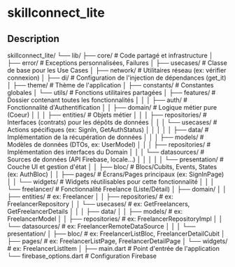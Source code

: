 # skillconnect_lite

## Description
skillconnect_lite/
└── lib/
    ├── core/                     # Code partagé et infrastructure
    │   ├── error/                # Exceptions personnalisées, Failures
    │   ├── usecases/             # Classe de base pour les Use Cases 
    │   ├── network/              # Utilitaires réseau (ex: vérifier connexion)
    │   ├── di/                   # Configuration de l'injection de dépendances (get_it)
    │   ├── theme/                # Thème de l'application
    │   ├── constants/            # Constantes globales
    │   └── utils/                # Fonctions utilitaires partagées
    │
    ├── features/                 # Dossier contenant toutes les fonctionnalités
    │   │
    │   ├── auth/                 # Fonctionnalité d'Authentification
    │   │   ├── domain/           # Logique métier pure (Coeur)
    │   │   │   ├── entities/     # Objets métier
    │   │   │   ├── repositories/ # Interfaces (contrats) pour les dépôts de données
    │   │   │   └── usecases/     # Actions spécifiques (ex: SignIn, GetAuthStatus)
    │   │   │
    │   │   ├── data/             # Implémentation de la récupération de données
    │   │   │   ├── models/       # Modèles de données (DTOs, ex: UserModel)
    │   │   │   ├── repositories/ # Implémentation des interfaces du Domain
    │   │   │   └── datasources/  # Sources de données (API Firebase, locale...)
    │   │   │
    │   │   └── presentation/     # Couche UI et gestion d'état
    │   │       ├── bloc/         # Blocs/Cubits, Events, States (ex: AuthBloc)
    │   │       ├── pages/        # Écrans/Pages principaux (ex: SignInPage)
    │   │       └── widgets/      # Widgets réutilisables pour cette fonctionnalité
    │   │
    │   └── freelancer/           # Fonctionnalité Freelance (Liste/Détail)
    │       ├── domain/
    │       │   ├── entities/     # ex: Freelancer
    │       │   ├── repositories/ # ex: FreelancerRepository
    │       │   └── usecases/     # ex: GetFreelancers, GetFreelancerDetails
    │       │
    │       ├── data/
    │       │   ├── models/       # ex: FreelancerModel
    │       │   ├── repositories/ # ex: FreelancerRepositoryImpl
    │       │   └── datasources/  # ex: FreelancerRemoteDataSource
    │       │
    │       └── presentation/
    │           ├── bloc/         # ex: FreelancerListBloc, FreelancerDetailCubit
    │           ├── pages/        # ex: FreelancerListPage, FreelancerDetailPage
    │           └── widgets/      # ex: FreelancerListItem
    │
    ├── main.dart                 # Point d'entrée de l'application 
    └── firebase_options.dart     # Configuration Firebase 